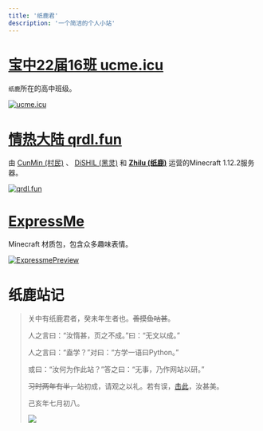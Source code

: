 ```yaml
---
title: '纸鹿君'
description: '一个简洁的个人小站'
---
```


# [宝中22届16班 ucme.icu](http://ucme.icu)

`纸鹿`所在的高中班级。

[![ucme.icu](http://p.qlogo.cn/gh/902246817/902246817/100/)](http://ucme.icu)



# [情热大陆 qrdl.fun](http://qrdl.fun)

由 [CunMin (村民)](https://zh-cn.namemc.com/profile/CunMin.1) 、 [DiSHIL (黑灵)](https://zh-cn.namemc.com/profile/DiSHIL.1) 和 **[Zhilu (纸鹿)](https://zh-cn.namemc.com/profile/Zhilu.2)** 运营的Minecraft 1.12.2服务器。

[![qrdl.fun](http://p.qlogo.cn/gh/705649604/705649604/100/)](http://qrdl.fun)



# [ExpressMe](http://l33z22l11.github.io/ExpressMe/)

Minecraft 材质包，包含众多趣味表情。

[![ExpressmePreview](http://L33Z22L11.github.io/ExpressMe/preview.png)](http://l33z22l11.github.io/ExpressMe/)



# 纸鹿站记

> 关中有纸鹿君者，癸未年生者也。~~善摸鱼咕甚~~。
>
> 人之言曰：“汝惰甚，页之不成。”曰：“无文以成。”
>
> 人之言曰：“盍学？”对曰：“方学一语曰Python。”
>
> 或曰：“汝何为作此站？”答之曰：“无事，乃作网站以研。”
>
> ~~习时两年有半，~~站初成，请观之以礼。若有误，[击此](http://wpa.qq.com/msgrd?v=3&uin=2399052066&site=qq&menu=yes)，汝甚美。
>
> 己亥年七月初八。
>
> ![](http://thirdqq.qlogo.cn/g?b=qq&nk=2399052066&s=3)
